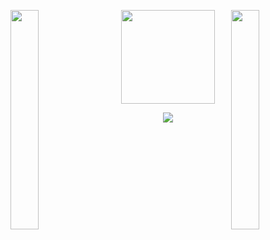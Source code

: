 <img align="left" src="https://media1.tenor.com/m/7t63GFnoIPUAAAAd/huh-cat-huh-m4rtin.gif" width="30%" style="display:inline;"><img align="right" src="https://media1.tenor.com/m/7t63GFnoIPUAAAAd/huh-cat-huh-m4rtin.gif" width="30%" style="display:inline;">
<div align="center">
  <img height="150" src="https://media.tenor.com/CnP64S7lszwAAAAi/meme-cat-cat-meme.gif"  />
</div>
<p align="center">
    <img src="https://readme-typing-svg.herokuapp.com/?lines=Welcome+boiii!;Have+a+jumpy+jump!&font=Fira%20Code&color=%23D62F79&center=true&width=280&height=50">
</p>
